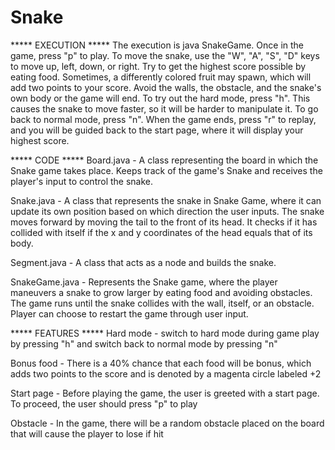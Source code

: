 # Snake
***** EXECUTION *****
The execution is java SnakeGame. Once in the game, press "p" to play. To 
move the snake, use the "W", "A", "S", "D" keys to move up, left, down, 
or right. Try to get the highest score possible by eating food. Sometimes, 
a differently colored fruit may spawn, which will add two points to your 
score. Avoid the walls, the obstacle, and the snake's own body or the game 
will end. To try out the hard mode, press "h". This causes the snake to 
move faster, so it will be harder to manipulate it. To go back to normal 
mode, press "n". When the game ends, press "r" to replay, and you will be 
guided back to the start page, where it will display your highest score.

***** CODE *****
Board.java - A class representing the board in which the Snake game 
takes place. Keeps track of the game's Snake and receives the player's 
input to control the snake.

Snake.java - A class that represents the snake in Snake Game, where it 
can update its own position based on which direction the user inputs. 
The snake moves forward by moving the tail to the front of its head. It 
checks if it has collided with itself if the x and y coordinates of 
the head equals that of its body.

Segment.java - A class that acts as a node and builds the snake.

SnakeGame.java - Represents the Snake game, where the player maneuvers a snake 
to grow larger by eating food and avoiding obstacles. The game runs until 
the snake collides with the wall, itself, or an obstacle. Player can choose 
to restart the game through user input.

***** FEATURES *****
Hard mode - switch to hard mode during game play by pressing "h" and 
switch back to normal mode by pressing "n"

Bonus food - There is a 40% chance that each food will be bonus, which 
adds two points to the score and is denoted by a magenta circle labeled 
+2

Start page - Before playing the game, the user is greeted with a start 
page. To proceed, the user should press "p" to play

Obstacle - In the game, there will be a random obstacle placed on the 
board that will cause the player to lose if hit

